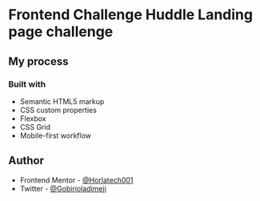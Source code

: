 # Frontend Challenge Huddle Landing page challenge

## My process

### Built with

- Semantic HTML5 markup
- CSS custom properties
- Flexbox
- CSS Grid
- Mobile-first workflow

## Author

- Frontend Mentor - [@Horlatech001](https://www.frontendmentor.io/profile/Horlatech001)
- Twitter - [@Gobirioladimeji](https://www.twitter.com/Gobirioladimeji)
